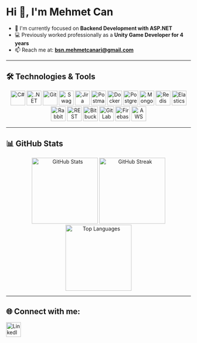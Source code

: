 # Hi 👋, I'm Mehmet Can
- 🔭 I'm currently focused on **Backend Development with ASP.NET**
- 💻 Previously worked professionally as a **Unity Game Developer for 4 years**
- 📫 Reach me at: **bsn.mehmetcanari@gmail.com**

---

## 🛠️ Technologies & Tools
<p align="center">
  <!-- Language & Frameworks -->
  <img src="https://cdn.jsdelivr.net/gh/devicons/devicon/icons/csharp/csharp-original.svg" height="40" width="40" alt="C#" />
  <img src="https://cdn.jsdelivr.net/gh/devicons/devicon/icons/dot-net/dot-net-original.svg" height="40" width="40" alt=".NET" />
  <!-- Tools -->
  <img src="https://cdn.jsdelivr.net/gh/devicons/devicon/icons/git/git-original.svg" height="40" width="40" alt="Git" />
  <img src="https://cdn.jsdelivr.net/gh/devicons/devicon/icons/swagger/swagger-original.svg" height="40" width="40" alt="Swagger" />
  <img src="https://cdn.jsdelivr.net/gh/devicons/devicon/icons/jira/jira-original.svg" height="40" width="40" alt="Jira" />
  <img src="https://cdn.jsdelivr.net/gh/devicons/devicon/icons/postman/postman-original.svg" height="40" width="40" alt="Postman" />
  <img src="https://cdn.jsdelivr.net/gh/devicons/devicon/icons/docker/docker-original.svg" height="40" width="40" alt="Docker" />
  <!-- Databases -->
  <img src="https://cdn.jsdelivr.net/gh/devicons/devicon/icons/postgresql/postgresql-original.svg" height="40" width="40" alt="PostgreSQL" />
  <img src="https://cdn.jsdelivr.net/gh/devicons/devicon/icons/mongodb/mongodb-original.svg" height="40" width="40" alt="MongoDB" />
  <img src="https://cdn.jsdelivr.net/gh/devicons/devicon/icons/redis/redis-original.svg" height="40" width="40" alt="Redis" />
  <!-- Search & Messaging -->
  <img src="https://cdn.jsdelivr.net/gh/devicons/devicon/icons/elasticsearch/elasticsearch-original.svg" height="40" width="40" alt="Elasticsearch" />
  <img src="https://cdn.jsdelivr.net/gh/devicons/devicon/icons/rabbitmq/rabbitmq-original.svg" height="40" width="40" alt="RabbitMQ" />
  <!-- Extra Tools (from external source) -->
  <img src="https://raw.githubusercontent.com/marwin1991/profile-technology-icons/refs/heads/main/icons/rest.png" height="40" width="40" alt="REST" />
  <img src="https://raw.githubusercontent.com/marwin1991/profile-technology-icons/refs/heads/main/icons/bitbucket.png" height="40" width="40" alt="Bitbucket" />
  <img src="https://raw.githubusercontent.com/marwin1991/profile-technology-icons/refs/heads/main/icons/gitlab.png" height="40" width="40" alt="GitLab" />
  <img src="https://raw.githubusercontent.com/marwin1991/profile-technology-icons/refs/heads/main/icons/firebase.png" height="40" width="40" alt="Firebase" />
  <img src="https://cdn.jsdelivr.net/gh/devicons/devicon/icons/amazonwebservices/amazonwebservices-original-wordmark.svg" height="40" width="40" alt="AWS" />
</p>

---

## 📊 GitHub Stats
<div align="center">
  <img src="https://github-readme-stats.vercel.app/api?username=mehmetcanari&show_icons=true&theme=radical&hide_border=true" alt="GitHub Stats" height="180" />
  <img src="https://github-readme-streak-stats.herokuapp.com/?user=mehmetcanari&theme=radical&hide_border=true" alt="GitHub Streak" height="180" />
</div>

<div align="center">
  <img src="https://github-readme-stats.vercel.app/api/top-langs/?username=mehmetcanari&layout=compact&theme=radical&hide_border=true" alt="Top Languages" height="180" />
</div>

---

## 🌐 Connect with me:
<p>
<a href="https://www.linkedin.com/in/mehmetcanari/" target="_blank">
  <img src="https://cdn.jsdelivr.net/gh/devicons/devicon/icons/linkedin/linkedin-original.svg" height="40" width="40" alt="LinkedIn" />
</a>
</p>
